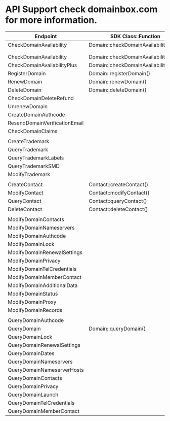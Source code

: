 # API Support check domainbox.com for more information.


| Endpoint                                | SDK Class::Function                             | Output            | Version |
|-----------------------------------------|-------------------------------------------------|-------------------|---------|
| CheckDomainAvailability                 | Domain::checkDomainAvailability()               | Domain            | 0.1.0   |
|                                         |                                                 |                   |         |
|                                         |                                                 |                   |         |
| CheckDomainAvailability                 | Domain::checkDomainAvailability()               | Domain            | 0.1.0   |
| CheckDomainAvailabilityPlus             | Domain::checkDomainAvailabilityPlus()           | Domain            | 0.1.0   |
| RegisterDomain                          | Domain::registerDomain()                        | Domain            | 0.1.0   |
| RenewDomain                             | Domain::renewDomain()                           | Domain            | 0.1.0   |
| DeleteDomain                            | Domain::deleteDomain()                          | Domain            | 0.1.0   |
| CheckDomainDeleteRefund                 |                                                 |                   | 0.2.0   |
| UnrenewDomain                           |                                                 |                   | 0.2.0   |
| CreateDomainAuthcode                    |                                                 |                   | 0.2.0   |
| ResendDomainVerificationEmail           |                                                 |                   | 0.2.0   |
| CheckDomainClaims                       |                                                 |                   | 0.2.0   |
|                                         |                                                 |                   |         |
| CreateTrademark                         |                                                 |                   | 0.3.0   |
| QueryTrademark                          |                                                 |                   | 0.3.0   |
| QueryTrademarkLabels                    |                                                 |                   | 0.3.0   |
| QueryTrademarkSMD                       |                                                 |                   | 0.3.0   |
| ModifyTrademark                         |                                                 |                   | 0.3.0   |
|                                         |                                                 |                   |         |
| CreateContact                           | Contact::createContact()                        | Contact           | 0.1.0   |
| ModifyContact                           | Contact::modifyContact()                        | Contact           | 0.1.0   |
| QueryContact                            | Contact::queryContact()                         | Contact           | 0.1.0   |
| DeleteContact                           | Contact::deleteContact()                        | Boolean           | 0.1.0   |
|                                         |                                                 |                   |         |
| ModifyDomainContacts                    |                                                 |                   | 0.1.0   |
| ModifyDomainNameservers                 |                                                 |                   | 0.1.0   |
| ModifyDomainAuthcode                    |                                                 |                   | 0.2.0   |
| ModifyDomainLock                        |                                                 |                   | 0.2.0   |
| ModifyDomainRenewalSettings             |                                                 |                   | 0.2.0   |
| ModifyDomainPrivacy                     |                                                 |                   | 0.2.0   |
| ModifyDomainTelCredentials              |                                                 |                   | 0.2.0   |
| ModifyDomainMemberContact               |                                                 |                   | 0.2.0   |
| ModifyDomainAdditionalData              |                                                 |                   | 0.2.0   |
| ModifyDomainStatus                      |                                                 |                   | 0.2.0   |
| ModifyDomainProxy                       |                                                 |                   | 0.2.0   |
| ModifyDomainRecords                     |                                                 |                   | 0.2.0   |
|                                         |                                                 |                   |         |
| QueryDomainAuthcode                     |                                                 |                   |         |
| QueryDomain                             | Domain::queryDomain()                           | Domain            | 0.1.0   |
| QueryDomainLock                         |                                                 |                   | 0.2.0   |
| QueryDomainRenewalSettings              |                                                 |                   | 0.2.0   |
| QueryDomainDates                        |                                                 |                   | 0.2.0   |
| QueryDomainNameservers                  |                                                 |                   | 0.2.0   |
| QueryDomainNameserverHosts              |                                                 |                   | 0.2.0   |
| QueryDomainContacts                     |                                                 |                   | 0.2.0   |
| QueryDomainPrivacy                      |                                                 |                   | 0.2.0   |
| QueryDomainLaunch                       |                                                 |                   | 0.2.0   |
| QueryDomainTelCredentials               |                                                 |                   | 0.2.0   |
| QueryDomainMemberContact                |                                                 |                   | 0.2.0   |